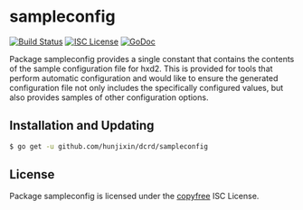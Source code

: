 sampleconfig
============

[![Build Status](http://img.shields.io/travis/hunjixin/hxd2.svg)](https://travis-ci.org/hunjixin/hxd2)
[![ISC License](http://img.shields.io/badge/license-ISC-blue.svg)](http://copyfree.org)
[![GoDoc](https://img.shields.io/badge/godoc-reference-blue.svg)](http://godoc.org/github.com/hunjixin/dcrd/sampleconfig)

Package sampleconfig provides a single constant that contains the contents of
the sample configuration file for hxd2.  This is provided for tools that perform
automatic configuration and would like to ensure the generated configuration
file not only includes the specifically configured values, but also provides
samples of other configuration options.

## Installation and Updating

```bash
$ go get -u github.com/hunjixin/dcrd/sampleconfig
```

## License

Package sampleconfig is licensed under the [copyfree](http://copyfree.org) ISC
License.
